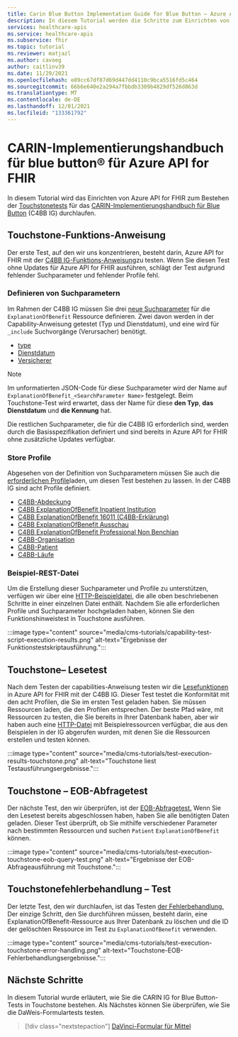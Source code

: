 ```yaml
---
title: Carin Blue Button Implementation Guide for Blue Button – Azure API for FHIR
description: In diesem Tutorial werden die Schritte zum Einrichten von Azure API for FHIR zum Bestehen der Touchstonetests für das CARIN-Implementierungshandbuch für Blue Button (C4BB IG) beschrieben.
services: healthcare-apis
ms.service: healthcare-apis
ms.subservice: fhir
ms.topic: tutorial
ms.reviewer: matjazl
ms.author: cavoeg
author: caitlinv39
ms.date: 11/29/2021
ms.openlocfilehash: e89cc67df87d69d447dd4110c9bca5516fd5c464
ms.sourcegitcommit: 66b6e640e2a294a7fbbdb3309b4829df526d863d
ms.translationtype: MT
ms.contentlocale: de-DE
ms.lasthandoff: 12/01/2021
ms.locfileid: "133361792"
---
```

# <a name="carin-implementation-guide-for-blue-button174-for-azure-api-for-fhir"></a>CARIN-Implementierungshandbuch für blue button&#174; für Azure API for FHIR

In diesem Tutorial wird das Einrichten von Azure API for FHIR zum Bestehen der [Touchstonetests](https://touchstone.aegis.net/touchstone/) für das [CARIN-Implementierungshandbuch für Blue Button](https://build.fhir.org/ig/HL7/carin-bb/index.html) (C4BB IG) durchlaufen.

## <a name="touchstone-capability-statement"></a>Touchstone-Funktions-Anweisung

Der erste Test, auf den wir uns konzentrieren, besteht darin, Azure API for FHIR mit der [C4BB IG-Funktions-Anweisung](https://touchstone.aegis.net/touchstone/testdefinitions?selectedTestGrp=/FHIRSandbox/CARIN/CARIN-4-BlueButton/00-Capability&activeOnly=false&contentEntry=TEST_SCRIPTS)zu testen. Wenn Sie diesen Test ohne Updates für Azure API for FHIR ausführen, schlägt der Test aufgrund fehlender Suchparameter und fehlender Profile fehl. 

### <a name="define-search-parameters"></a>Definieren von Suchparametern

Im Rahmen der C4BB IG müssen Sie drei [neue Suchparameter](how-to-do-custom-search.md) für die `ExplanationOfBenefit` Ressource definieren. Zwei davon werden in der Capability-Anweisung getestet (Typ und Dienstdatum), und eine wird für `_include` Suchvorgänge (Verursacher) benötigt.  

* [type](https://build.fhir.org/ig/HL7/carin-bb/SearchParameter-explanationofbenefit-type.json)
* [Dienstdatum](https://build.fhir.org/ig/HL7/carin-bb/SearchParameter-explanationofbenefit-service-date.json)
* [Versicherer](https://build.fhir.org/ig/HL7/carin-bb/SearchParameter-explanationofbenefit-insurer.json)

> [!NOTE]
> Im unformatierten JSON-Code für diese Suchparameter wird der Name auf `ExplanationOfBenefit_<SearchParameter Name>` festgelegt. Beim Touchstone-Test wird erwartet, dass der Name für diese **den Typ**, **das Dienstdatum** und **die Kennung** hat.  
 
Die restlichen Suchparameter, die für die C4BB IG erforderlich sind, werden durch die Basisspezifikation definiert und sind bereits in Azure API for FHIR ohne zusätzliche Updates verfügbar.
 
### <a name="store-profiles"></a>Store Profile

Abgesehen von der Definition von Suchparametern müssen Sie auch die [erforderlichen Profile](validation-against-profiles.md)laden, um diesen Test bestehen zu lassen. In der C4BB IG sind acht Profile definiert. 

* [C4BB-Abdeckung](https://build.fhir.org/ig/HL7/carin-bb/StructureDefinition-C4BB-Coverage.html) 
* [C4BB ExplanationOfBenefit Inpatient Institution](https://build.fhir.org/ig/HL7/carin-bb/StructureDefinition-C4BB-ExplanationOfBenefit-Inpatient-Institutional.html) 
* [C4BB ExplanationOfBenefit 16011 (C4BB-Erklärung)](https://build.fhir.org/ig/HL7/carin-bb/StructureDefinition-C4BB-ExplanationOfBenefit-Outpatient-Institutional.html) 
* [C4BB ExplanationOfBenefit Ausschau](https://build.fhir.org/ig/HL7/carin-bb/StructureDefinition-C4BB-ExplanationOfBenefit-Pharmacy.html) 
* [C4BB ExplanationOfBenefit Professional Non Benchian](https://build.fhir.org/ig/HL7/carin-bb/StructureDefinition-C4BB-ExplanationOfBenefit-Professional-NonClinician.html) 
* [C4BB-Organisation](https://build.fhir.org/ig/HL7/carin-bb/StructureDefinition-C4BB-Organization.html) 
* [C4BB-Patient](https://build.fhir.org/ig/HL7/carin-bb/StructureDefinition-C4BB-Patient.html) 
* [C4BB-Läufe](https://build.fhir.org/ig/HL7/carin-bb/StructureDefinition-C4BB-Practitioner.html) 

### <a name="sample-rest-file"></a>Beispiel-REST-Datei

Um die Erstellung dieser Suchparameter und Profile zu unterstützen, verfügen wir über eine [HTTP-Beispieldatei,](https://github.com/microsoft/fhir-server/blob/main/docs/rest/C4BB/C4BB.http) die alle oben beschriebenen Schritte in einer einzelnen Datei enthält. Nachdem Sie alle erforderlichen Profile und Suchparameter hochgeladen haben, können Sie den Funktionshinweistest in Touchstone ausführen.

:::image type="content" source="media/cms-tutorials/capability-test-script-execution-results.png" alt-text="Ergebnisse der Funktionstestskriptausführung.":::

## <a name="touchstone-read-test"></a>Touchstone– Lesetest

Nach dem Testen der capabilities-Anweisung testen wir die [Lesefunktionen](https://touchstone.aegis.net/touchstone/testdefinitions?selectedTestGrp=/FHIRSandbox/CARIN/CARIN-4-BlueButton/01-Read&activeOnly=false&contentEntry=TEST_SCRIPTS) in Azure API for FHIR mit der C4BB IG. Dieser Test testet die Konformität mit den acht Profilen, die Sie im ersten Test geladen haben. Sie müssen Ressourcen laden, die den Profilen entsprechen. Der beste Pfad wäre, mit Ressourcen zu testen, die Sie bereits in Ihrer Datenbank haben, aber wir haben auch eine [HTTP-Datei](https://github.com/microsoft/fhir-server/blob/main/docs/rest/C4BB/C4BB_Sample_Resources.http) mit Beispielressourcen verfügbar, die aus den Beispielen in der IG abgerufen wurden, mit denen Sie die Ressourcen erstellen und testen können.

:::image type="content" source="media/cms-tutorials/test-execution-results-touchstone.png" alt-text="Touchstone liest Testausführungsergebnisse.":::

## <a name="touchstone-eob-query-test"></a>Touchstone – EOB-Abfragetest

Der nächste Test, den wir überprüfen, ist der [EOB-Abfragetest.](https://touchstone.aegis.net/touchstone/testdefinitions?selectedTestGrp=/FHIRSandbox/CARIN/CARIN-4-BlueButton/02-EOBQuery&activeOnly=false&contentEntry=TEST_SCRIPTS) Wenn Sie den Lesetest bereits abgeschlossen haben, haben Sie alle benötigten Daten geladen. Dieser Test überprüft, ob Sie mithilfe verschiedener Parameter nach bestimmten Ressourcen und suchen `Patient` `ExplanationOfBenefit` können.

:::image type="content" source="media/cms-tutorials/test-execution-touchstone-eob-query-test.png" alt-text="Ergebnisse der EOB-Abfrageausführung mit Touchstone.":::

## <a name="touchstone-error-handling-test"></a>Touchstonefehlerbehandlung – Test

Der letzte Test, den wir durchlaufen, ist das Testen [der Fehlerbehandlung.](https://touchstone.aegis.net/touchstone/testdefinitions?selectedTestGrp=/FHIRSandbox/CARIN/CARIN-4-BlueButton/99-ErrorHandling&activeOnly=false&contentEntry=TEST_SCRIPTS) Der einzige Schritt, den Sie durchführen müssen, besteht darin, eine ExplanationOfBenefit-Ressource aus Ihrer Datenbank zu löschen und die ID der gelöschten Ressource im Test zu `ExplanationOfBenefit` verwenden.

:::image type="content" source="media/cms-tutorials/test-execution-touchstone-error-handling.png" alt-text="Touchstone-EOB-Fehlerbehandlungsergebnisse.":::


## <a name="next-steps"></a>Nächste Schritte

In diesem Tutorial wurde erläutert, wie Sie die CARIN IG for Blue Button-Tests in Touchstone bestehen. Als Nächstes können Sie überprüfen, wie Sie die DaWeis-Formulartests testen.

>[!div class="nextstepaction"]
>[DaVinci-Formular für Mittel](davinci-drug-formulary-tutorial.md)       
 
